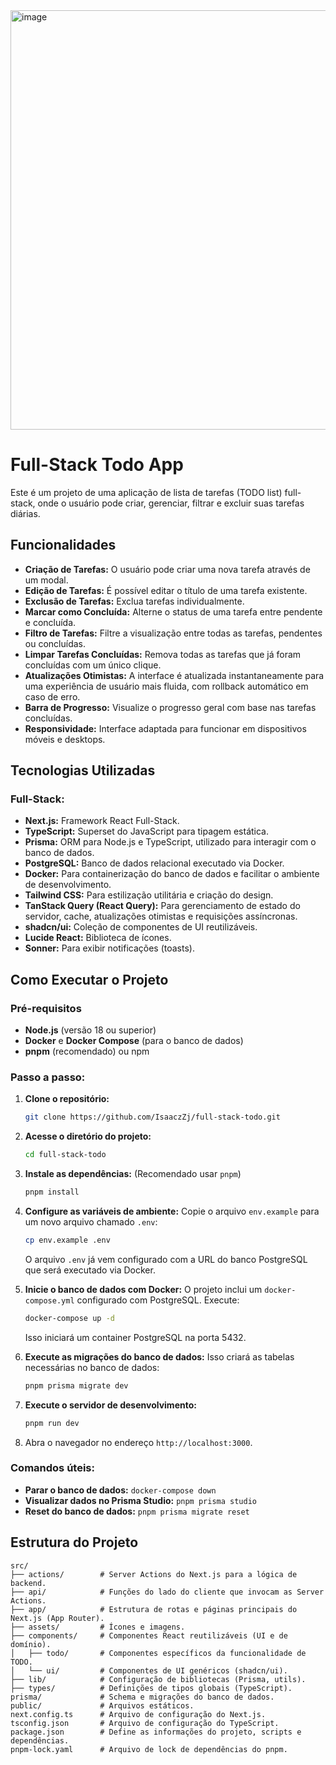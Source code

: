<img width="912" height="671" alt="image" src="https://github.com/user-attachments/assets/7918178d-05e0-47b1-aaa6-11402e5d1bb1" />


# Full-Stack Todo App

Este é um projeto de uma aplicação de lista de tarefas (TODO list) full-stack, onde o usuário pode criar, gerenciar, filtrar e excluir suas tarefas diárias.

## Funcionalidades

- **Criação de Tarefas:** O usuário pode criar uma nova tarefa através de um modal.
- **Edição de Tarefas:** É possível editar o título de uma tarefa existente.
- **Exclusão de Tarefas:** Exclua tarefas individualmente.
- **Marcar como Concluída:** Alterne o status de uma tarefa entre pendente e concluída.
- **Filtro de Tarefas:** Filtre a visualização entre todas as tarefas, pendentes ou concluídas.
- **Limpar Tarefas Concluídas:** Remova todas as tarefas que já foram concluídas com um único clique.
- **Atualizações Otimistas:** A interface é atualizada instantaneamente para uma experiência de usuário mais fluida, com rollback automático em caso de erro.
- **Barra de Progresso:** Visualize o progresso geral com base nas tarefas concluídas.
- **Responsividade:** Interface adaptada para funcionar em dispositivos móveis e desktops.

## Tecnologias Utilizadas

### Full-Stack:

- **Next.js:** Framework React Full-Stack.
- **TypeScript:** Superset do JavaScript para tipagem estática.
- **Prisma:** ORM para Node.js e TypeScript, utilizado para interagir com o banco de dados.
- **PostgreSQL:** Banco de dados relacional executado via Docker.
- **Docker:** Para containerização do banco de dados e facilitar o ambiente de desenvolvimento.
- **Tailwind CSS:** Para estilização utilitária e criação do design.
- **TanStack Query (React Query):** Para gerenciamento de estado do servidor, cache, atualizações otimistas e requisições assíncronas.
- **shadcn/ui:** Coleção de componentes de UI reutilizáveis.
- **Lucide React:** Biblioteca de ícones.
- **Sonner:** Para exibir notificações (toasts).

## Como Executar o Projeto

### Pré-requisitos

- **Node.js** (versão 18 ou superior)
- **Docker** e **Docker Compose** (para o banco de dados)
- **pnpm** (recomendado) ou npm

### Passo a passo:

1.  **Clone o repositório:**

    ```bash
    git clone https://github.com/IsaaczZj/full-stack-todo.git
    ```

2.  **Acesse o diretório do projeto:**

    ```bash
    cd full-stack-todo
    ```

3.  **Instale as dependências:** (Recomendado usar `pnpm`)

    ```bash
    pnpm install
    ```

4.  **Configure as variáveis de ambiente:**
    Copie o arquivo `env.example` para um novo arquivo chamado `.env`:

    ```bash
    cp env.example .env
    ```

    O arquivo `.env` já vem configurado com a URL do banco PostgreSQL que será executado via Docker.

5.  **Inicie o banco de dados com Docker:**
    O projeto inclui um `docker-compose.yml` configurado com PostgreSQL. Execute:

    ```bash
    docker-compose up -d
    ```

    Isso iniciará um container PostgreSQL na porta 5432.

6.  **Execute as migrações do banco de dados:**
    Isso criará as tabelas necessárias no banco de dados:

    ```bash
    pnpm prisma migrate dev
    ```

7.  **Execute o servidor de desenvolvimento:**

    ```bash
    pnpm run dev
    ```

8.  Abra o navegador no endereço `http://localhost:3000`.

### Comandos úteis:

- **Parar o banco de dados:** `docker-compose down`
- **Visualizar dados no Prisma Studio:** `pnpm prisma studio`
- **Reset do banco de dados:** `pnpm prisma migrate reset`

## Estrutura do Projeto

```
src/
├── actions/        # Server Actions do Next.js para a lógica de backend.
├── api/            # Funções do lado do cliente que invocam as Server Actions.
├── app/            # Estrutura de rotas e páginas principais do Next.js (App Router).
├── assets/         # Ícones e imagens.
├── components/     # Componentes React reutilizáveis (UI e de domínio).
│   ├── todo/       # Componentes específicos da funcionalidade de TODO.
│   └── ui/         # Componentes de UI genéricos (shadcn/ui).
├── lib/            # Configuração de bibliotecas (Prisma, utils).
├── types/          # Definições de tipos globais (TypeScript).
prisma/             # Schema e migrações do banco de dados.
public/             # Arquivos estáticos.
next.config.ts      # Arquivo de configuração do Next.js.
tsconfig.json       # Arquivo de configuração do TypeScript.
package.json        # Define as informações do projeto, scripts e dependências.
pnpm-lock.yaml      # Arquivo de lock de dependências do pnpm.
```
